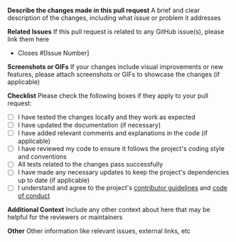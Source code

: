 **Describe the changes made in this pull request**
A brief and clear description of the changes, including what issue or problem it addresses

**Related Issues**
If this pull request is related to any GitHub issue(s), please link them here

- Closes #[Issue Number]

**Screenshots or GIFs**
If your changes include visual improvements or new features, please attach screenshots or GIFs to showcase the changes (if applicable)

**Checklist**
Please check the following boxes if they apply to your pull request:

- [ ] I have tested the changes locally and they work as expected
- [ ] I have updated the documentation (if necessary)
- [ ] I have added relevant comments and explanations in the code (if applicable)
- [ ] I have reviewed my code to ensure it follows the project's coding style and conventions
- [ ] All tests related to the changes pass successfully
- [ ] I have made any necessary updates to keep the project's dependencies up to date (if applicable)
- [ ] I understand and agree to the project's [contributor guidelines](CONTRIBUTING.md) and [code of conduct](CODE_OF_CONDUCT.md)

**Additional Context**
Include any other context about here that may be helpful for the reviewers or maintainers

**Other**
Other information like relevant issues, external links, etc
